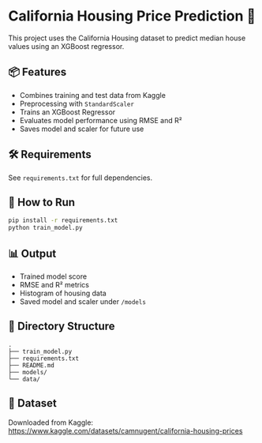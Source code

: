 # California Housing Price Prediction 🏡

This project uses the California Housing dataset to predict median house values using an XGBoost regressor.

## 📦 Features
- Combines training and test data from Kaggle
- Preprocessing with `StandardScaler`
- Trains an XGBoost Regressor
- Evaluates model performance using RMSE and R²
- Saves model and scaler for future use

## 🛠 Requirements
See `requirements.txt` for full dependencies.

## 🚀 How to Run

```bash
pip install -r requirements.txt
python train_model.py
```

## 📊 Output
- Trained model score
- RMSE and R² metrics
- Histogram of housing data
- Saved model and scaler under `/models`

## 📁 Directory Structure
```
.
├── train_model.py
├── requirements.txt
├── README.md
├── models/
└── data/
```

## 🔗 Dataset
Downloaded from Kaggle: https://www.kaggle.com/datasets/camnugent/california-housing-prices
